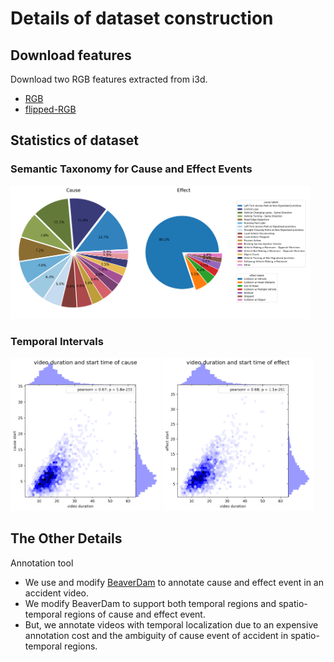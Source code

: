 # Details of dataset construction

## Download features
Download two RGB features extracted from i3d.
- [RGB](https://www.dropbox.com/s/s3b7r4cpbr6uqd5/i3d-rgb-fps25-Mar9th.pt?dl=0)
- [flipped-RGB](https://www.dropbox.com/s/0kiikl2yjco0xvn/i3d-rgb-flip-fps25-Mar9th.pt?dl=0)

## Statistics of dataset
### Semantic Taxonomy for Cause and Effect Events
<img width="480px" src="../figures/labels.png">

### Temporal Intervals
<img width="240px" src="../figures/cause_duration.png">
<img width="240px" src="../figures/effect_duration.png">

## The Other Details
Annotation tool
- We use and modify [BeaverDam](https://github.com/antingshen/BeaverDam) to annotate cause and effect event in an accident video.
- We modify BeaverDam to support both temporal regions and spatio-temporal regions of cause and effect event.
- But, we annotate videos with temporal localization due to an expensive annotation cost and the ambiguity of cause event of accident in spatio-temporal regions.
